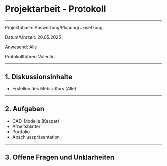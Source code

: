 # Projektarbeit - Protokoll

---

Projektphase: Auswertung/Planung/Umsetzung

Datum/Uhrzeit: 20.05.2025

Anwesend: Alle

Protokollführer: Valentin

---

## 1. Diskussionsinhalte
- Erstellen des Mebis-Kurs (Alle)

---

## 2. Aufgaben

- CAD-Modelle (Kaspar)
- Arbeitsblätter
- Portfolio
- Abschlusspräsentation

---

## 3. Offene Fragen und Unklarheiten
